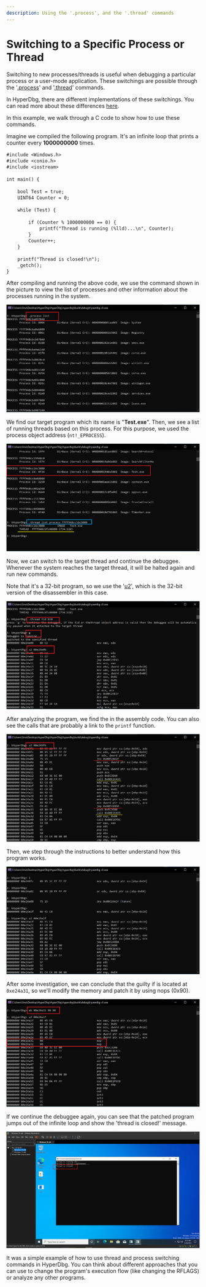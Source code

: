 ```yaml
---
description: Using the '.process', and the '.thread' commands
---
```


# Switching to a Specific Process or Thread

Switching to new processes/threads is useful when debugging a particular process or a user-mode application. These switchings are possible through the '[.process](https://docs.hyperdbg.org/commands/meta-commands/.process)' and '[.thread](https://docs.hyperdbg.org/commands/meta-commands/.thread)' commands.

In HyperDbg, there are different implementations of these switchings. You can read more about these differences [here](https://docs.hyperdbg.org/tips-and-tricks/considerations/difference-between-process-and-thread-switching-commands).

In this example, we walk through a C code to show how to use these commands.

Imagine we compiled the following program. It's an infinite loop that prints a counter every **1000000000** times.

```clike
#include <Windows.h>
#include <conio.h>
#include <iostream>

int main() {

	bool Test = true;
	UINT64 Counter = 0;

	while (Test) {

		if (Counter % 1000000000 == 0) {
			printf("Thread is running (%lld)...\n", Counter);
		}
		Counter++;
	}

	printf("Thread is closed!\n");
	_getch();
}
```

After compiling and running the above code, we use the command shown in the picture to view the list of processes and other information about the processes running in the system.

![View process list](../../../.gitbook/assets/1-process-list.png)

We find our target program which its name is "**Test.exe**". Then, we see a list of running threads based on this process. For this purpose, we used the process object address (`nt!_EPROCESS`).

![View list of threads of a process](../../../.gitbook/assets/2-find-threads-of-test-process.png)

Now, we can switch to the target thread and continue the debuggee. Whenever the system reaches the target thread, it will be halted again and run new commands.

Note that it's a 32-bit program, so we use the '[u2](https://docs.hyperdbg.org/commands/debugging-commands/u)', which is the 32-bit version of the disassembler in this case.

![Switch to a new thread](../../../.gitbook/assets/3-switch-to-the-target-thread.png)

After analyzing the program, we find the in the assembly code. You can also see the calls that are probably a link to the `printf` function.

![Disassemble the target thread](../../../.gitbook/assets/4-disassembling-and-finding-jumps.png)

Then, we step through the instructions to better understand how this program works.

![Step through the instructions](../../../.gitbook/assets/5-stepping-and-investigate-the-test-program.png)

After some investigation, we can conclude that the guilty if is located at `0xe24a31`, so we'll modify the memory and patch it by using nops (0x90).

![Patch the program's execution flow](../../../.gitbook/assets/6-patch-the-target-jump.png)

If we continue the debuggee again, you can see that the patched program jumps out of the infinite loop and show the 'thread is closed!' message.

![The result of patched program](../../../.gitbook/assets/7-result-of-patching-target-program.png)

It was a simple example of how to use thread and process switching commands in HyperDbg. You can think about different approaches that you can use to change the program's execution flow (like changing the RFLAGS) or analyze any other programs.
